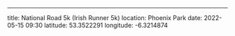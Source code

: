 ---
title: National Road 5k (Irish Runner 5k)
location: Phoenix Park
date: 2022-05-15 09:30
latitude: 53.3522291
longitude: -6.3214874

